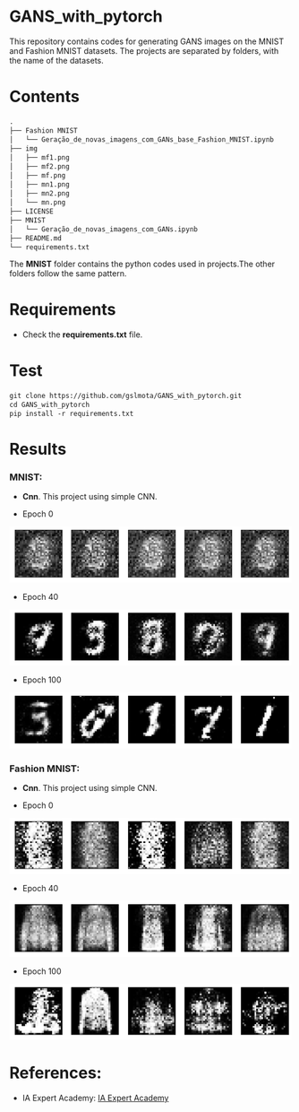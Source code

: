 # GANS_with_pytorch
This repository contains codes for generating GANS images on the MNIST and Fashion MNIST datasets.
The projects are separated by folders, with the name of the datasets.

# Contents
``` shell
.
├── Fashion MNIST
│   └── Geração_de_novas_imagens_com_GANs_base_Fashion_MNIST.ipynb
├── img
│   ├── mf1.png
│   ├── mf2.png
│   ├── mf.png
│   ├── mn1.png
│   ├── mn2.png
│   └── mn.png
├── LICENSE
├── MNIST
│   └── Geração_de_novas_imagens_com_GANs.ipynb
├── README.md
└── requirements.txt
```
The **MNIST** folder contains the python codes used in projects.The other folders follow the same pattern.

# Requirements

 * Check the **requirements.txt** file.


# Test

```shell
git clone https://github.com/gslmota/GANS_with_pytorch.git
cd GANS_with_pytorch
pip install -r requirements.txt
```


# Results

### **MNIST**: 
* **Cnn**. This project using simple CNN.

* Epoch 0 

![!MNIST](https://github.com/gslmota/GANS_with_pytorch/blob/main/img/mn.png)
* Epoch 40 

![!MNIST](https://github.com/gslmota/GANS_with_pytorch/blob/main/img/mn1.png)
* Epoch 100 

![!MNIST](https://github.com/gslmota/GANS_with_pytorch/blob/main/img/mn2.png)

### **Fashion MNIST**: 
* **Cnn**. This project using simple CNN.

* Epoch 0

![!FashionMNIST](https://github.com/gslmota/GANS_with_pytorch/blob/main/img/mf.png)
* Epoch 40

![!FashionMNIST](https://github.com/gslmota/GANS_with_pytorch/blob/main/img/mf1.png)
* Epoch 100

![!FashionMNIST](https://github.com/gslmota/GANS_with_pytorch/blob/main/img/mf2.png)

# References:
* IA Expert Academy: [IA Expert Academy](https://iaexpert.academy/)

 
